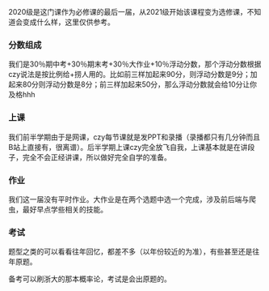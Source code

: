 2020级是这门课作为必修课的最后一届，从2021级开始该课程变为选修课，不知道会变成什么样，这里仅供参考。

### 分数组成

我们是30％期中考+30％期末考+30％大作业+10％浮动分数，那个浮动分数根据czy说法是按比例给+捞人用的。比如前三样加起来90分，则浮动分数是9分；加起来80分则浮动分数是8分；前三样加起来50分，那么浮动分数就会给10分让你及格hhh

### 上课

我们前半学期由于是网课，czy每节课就是发PPT和录播（录播都只有几分钟而且B站上直接有，很离谱）。后半学期上课czy完全放飞自我，上课基本就是在讲段子，完全不会正经讲课，所以做好完全自学的准备。

### 作业

我们这一届没有平时作业。大作业是在两个选题中选一个完成，涉及前后端与爬虫，最好早点学些相关的技能。

### 考试

题型之类的可以看看往年回忆，都差不多（以年份较近的为准），有些甚至还是往年原题。

备考可以刷浙大的那本概率论，考试是会出原题的。